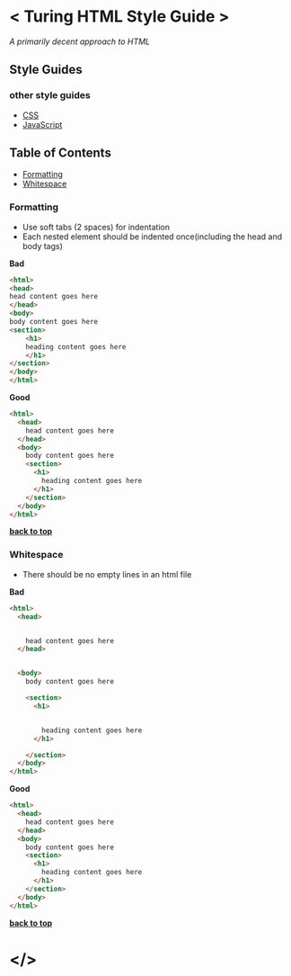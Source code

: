 # < Turing HTML Style Guide >

*A primarily decent approach to HTML*

## Style Guides

### other style guides

  - [CSS](https://github.com/turingschool-examples/css)
  - [JavaScript](https://github.com/turingschool-examples/javascript)

## Table of Contents

  - [Formatting](#formatting)
  - [Whitespace](#whitespace)

### Formatting

* Use soft tabs (2 spaces) for indentation
* Each nested element should be indented once(including the head and body tags)

**Bad**

```html
<html>
<head>
head content goes here
</head>
<body>
body content goes here
<section>
    <h1>
    heading content goes here
    </h1>
</section>
</body>
</html>
```

**Good**

```html
<html>
  <head>
    head content goes here
  </head>
  <body>
    body content goes here
    <section>
      <h1>
        heading content goes here
      </h1>
    </section>
  </body>
</html>
```

**[back to top](#table-of-contents)**

### Whitespace

* There should be no empty lines in an html file

**Bad**

```html
<html>
  <head>


    head content goes here
  </head>


  <body>
    body content goes here

    <section>
      <h1>


        heading content goes here
      </h1>

    </section>
  </body>
</html>

```

**Good**

```html
<html>
  <head>
    head content goes here
  </head>
  <body>
    body content goes here
    <section>
      <h1>
        heading content goes here
      </h1>
    </section>    
  </body>
</html>
```

**[back to top](#table-of-contents)**

# </>

